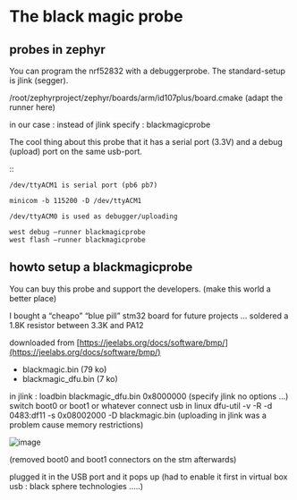 # The black magic probe

## probes in zephyr

You can program the nrf52832 with a debuggerprobe.
The standard-setup is jlink (segger).

/root/zephyrproject/zephyr/boards/arm/id107plus/board.cmake (adapt the runner here)

in our case : instead of jlink specify : blackmagicprobe

The cool thing about this probe that it has a serial port (3.3V) and a debug (upload) port on the same usb-port.

::

    /dev/ttyACM1 is serial port (pb6 pb7)

    minicom -b 115200 -D /dev/ttyACM1

    /dev/ttyACM0 is used as debugger/uploading

    west debug –runner blackmagicprobe
    west flash –runner blackmagicprobe

## howto setup a blackmagicprobe

You can buy this probe and support the developers. (make this world a better place)

I bought a “cheapo” “blue pill” stm32 board for future projects …
soldered a 1.8K resistor between 3.3K and PA12

downloaded from [https://jeelabs.org/docs/software/bmp/](https://jeelabs.org/docs/software/bmp/)
- blackmagic.bin (79 ko)
- blackmagic_dfu.bin (7 ko)

in jlink : loadbin blackmagic_dfu.bin 0x8000000 (specify jlink no options …)
switch boot0 or boot1 or whatever
connect usb
in linux
dfu-util -v -R -d 0483:df11 -s 0x08002000 -D blackmagic.bin
(uploading in jlink was a problem cause memory restrictions)



![image](blackmagicd6.jpeg)

(removed boot0 and boot1 connectors on the stm afterwards)

plugged it in the USB port and it pops up (had to enable it first in virtual box usb : black sphere technologies …..)
